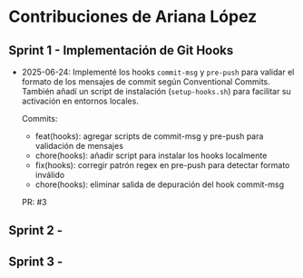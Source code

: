 # Contribuciones de Ariana López

## Sprint 1 - Implementación de Git Hooks

- 2025-06-24: Implementé los hooks `commit-msg` y `pre-push` para validar el formato de los mensajes de commit según Conventional Commits. También añadí un script de instalación (`setup-hooks.sh`) para facilitar su activación en entornos locales.

  Commits:
  - feat(hooks): agregar scripts de commit-msg y pre-push para validación de mensajes
  - chore(hooks): añadir script para instalar los hooks localmente
  - fix(hooks): corregir patrón regex en pre-push para detectar formato inválido
  - chore(hooks): eliminar salida de depuración del hook commit-msg

  PR: #3


## Sprint 2 -

## Sprint 3 - 

